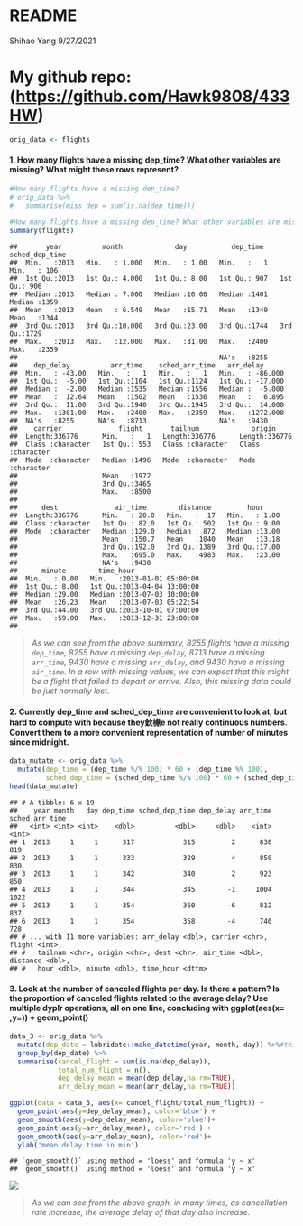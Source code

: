 README
================
Shihao Yang
9/27/2021

# My github repo: (<https://github.com/Hawk9808/433HW>)

``` r
orig_data <- flights
```

#### 1\. How many flights have a missing dep\_time? What other variables are missing? What might these rows represent?

``` r
#How many flights have a missing dep_time?
# orig_data %>% 
#   summarise(miss_dep = sum(is.na(dep_time)))
 
#How many flights have a missing dep_time? What other variables are missing?
summary(flights)
```

    ##       year          month             day           dep_time    sched_dep_time
    ##  Min.   :2013   Min.   : 1.000   Min.   : 1.00   Min.   :   1   Min.   : 106  
    ##  1st Qu.:2013   1st Qu.: 4.000   1st Qu.: 8.00   1st Qu.: 907   1st Qu.: 906  
    ##  Median :2013   Median : 7.000   Median :16.00   Median :1401   Median :1359  
    ##  Mean   :2013   Mean   : 6.549   Mean   :15.71   Mean   :1349   Mean   :1344  
    ##  3rd Qu.:2013   3rd Qu.:10.000   3rd Qu.:23.00   3rd Qu.:1744   3rd Qu.:1729  
    ##  Max.   :2013   Max.   :12.000   Max.   :31.00   Max.   :2400   Max.   :2359  
    ##                                                  NA's   :8255                 
    ##    dep_delay          arr_time    sched_arr_time   arr_delay       
    ##  Min.   : -43.00   Min.   :   1   Min.   :   1   Min.   : -86.000  
    ##  1st Qu.:  -5.00   1st Qu.:1104   1st Qu.:1124   1st Qu.: -17.000  
    ##  Median :  -2.00   Median :1535   Median :1556   Median :  -5.000  
    ##  Mean   :  12.64   Mean   :1502   Mean   :1536   Mean   :   6.895  
    ##  3rd Qu.:  11.00   3rd Qu.:1940   3rd Qu.:1945   3rd Qu.:  14.000  
    ##  Max.   :1301.00   Max.   :2400   Max.   :2359   Max.   :1272.000  
    ##  NA's   :8255      NA's   :8713                  NA's   :9430      
    ##    carrier              flight       tailnum             origin         
    ##  Length:336776      Min.   :   1   Length:336776      Length:336776     
    ##  Class :character   1st Qu.: 553   Class :character   Class :character  
    ##  Mode  :character   Median :1496   Mode  :character   Mode  :character  
    ##                     Mean   :1972                                        
    ##                     3rd Qu.:3465                                        
    ##                     Max.   :8500                                        
    ##                                                                         
    ##      dest              air_time        distance         hour      
    ##  Length:336776      Min.   : 20.0   Min.   :  17   Min.   : 1.00  
    ##  Class :character   1st Qu.: 82.0   1st Qu.: 502   1st Qu.: 9.00  
    ##  Mode  :character   Median :129.0   Median : 872   Median :13.00  
    ##                     Mean   :150.7   Mean   :1040   Mean   :13.18  
    ##                     3rd Qu.:192.0   3rd Qu.:1389   3rd Qu.:17.00  
    ##                     Max.   :695.0   Max.   :4983   Max.   :23.00  
    ##                     NA's   :9430                                  
    ##      minute        time_hour                  
    ##  Min.   : 0.00   Min.   :2013-01-01 05:00:00  
    ##  1st Qu.: 8.00   1st Qu.:2013-04-04 13:00:00  
    ##  Median :29.00   Median :2013-07-03 10:00:00  
    ##  Mean   :26.23   Mean   :2013-07-03 05:22:54  
    ##  3rd Qu.:44.00   3rd Qu.:2013-10-01 07:00:00  
    ##  Max.   :59.00   Max.   :2013-12-31 23:00:00  
    ## 

> *As we can see from the above summary, 8255 flights have a missing
> `dep_time`, 8255 have a missing `dep_delay`, 8713 have a missing
> `arr_time`, 9430 have a missing `arr_delay`, and 9430 have a missing
> `air_time`. In a row with missing values, we can expect that this
> might be a flight that failed to depart or arrive. Also, this missing
> data could be just normally lost.*

#### 2\. Currently dep\_time and sched\_dep\_time are convenient to look at, but hard to compute with because they鈥檙e not really continuous numbers. Convert them to a more convenient representation of number of minutes since midnight.

``` r
data_mutate <- orig_data %>% 
  mutate(dep_time = (dep_time %/% 100) * 60 + (dep_time %% 100),
         sched_dep_time = (sched_dep_time %/% 100) * 60 + (sched_dep_time %% 100))
head(data_mutate)
```

    ## # A tibble: 6 x 19
    ##    year month   day dep_time sched_dep_time dep_delay arr_time sched_arr_time
    ##   <int> <int> <int>    <dbl>          <dbl>     <dbl>    <int>          <int>
    ## 1  2013     1     1      317            315         2      830            819
    ## 2  2013     1     1      333            329         4      850            830
    ## 3  2013     1     1      342            340         2      923            850
    ## 4  2013     1     1      344            345        -1     1004           1022
    ## 5  2013     1     1      354            360        -6      812            837
    ## 6  2013     1     1      354            358        -4      740            728
    ## # ... with 11 more variables: arr_delay <dbl>, carrier <chr>, flight <int>,
    ## #   tailnum <chr>, origin <chr>, dest <chr>, air_time <dbl>, distance <dbl>,
    ## #   hour <dbl>, minute <dbl>, time_hour <dttm>

#### 3\. Look at the number of canceled flights per day. Is there a pattern? Is the proportion of canceled flights related to the average delay? Use multiple dyplr operations, all on one line, concluding with ggplot(aes(x= ,y=)) + geom\_point()

``` r
data_3 <- orig_data %>%
  mutate(dep_date = lubridate::make_datetime(year, month, day)) %>%#this is consulting from r4ds_solution.
  group_by(dep_date) %>%
  summarise(cancel_flight = sum(is.na(dep_delay)), 
            total_num_flight = n(),
            dep_delay_mean = mean(dep_delay,na.rm=TRUE),
            arr_delay_mean = mean(arr_delay,na.rm=TRUE))

ggplot(data = data_3, aes(x= cancel_flight/total_num_flight)) + 
  geom_point(aes(y=dep_delay_mean), color='blue') + 
  geom_smooth(aes(y=dep_delay_mean), color='blue')+
  geom_point(aes(y=arr_delay_mean), color='red') + 
  geom_smooth(aes(y=arr_delay_mean), color='red')+
  ylab('mean delay time in min')
```

    ## `geom_smooth()` using method = 'loess' and formula 'y ~ x'
    ## `geom_smooth()` using method = 'loess' and formula 'y ~ x'

![](README_files/figure-gfm/unnamed-chunk-4-1.png)<!-- -->

> *As we can see from the above graph, in many times, as cancellation
> rate increase, the average delay of that day also increase.*
